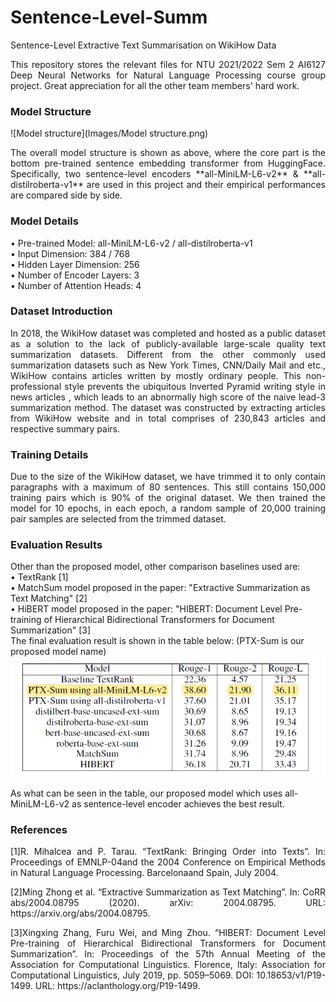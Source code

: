 # Sentence-Level-Summ
 Sentence-Level Extractive Text Summarisation on WikiHow Data    
 <p align="justify">This repository stores the relevant files for NTU 2021/2022 Sem 2 AI6127 Deep Neural Networks for Natural Language Processing course group project. Great appreciation for all the other team members' hard work.   </p>
 
 ### Model Structure
 
![Model structure](Images/Model structure.png)      
<p align="justify">The overall model structure is shown as above, where the core part is the bottom pre-trained sentence embedding transformer from HuggingFace.     
Specifically, two sentence-level encoders **all-MiniLM-L6-v2** & **all-distilroberta-v1** are used in this project and their empirical performances are compared side by side.   </p> 

### Model Details
• Pre-trained Model: all-MiniLM-L6-v2 / all-distilroberta-v1   
• Input Dimension: 384 / 768   
• Hidden Layer Dimension: 256   
• Number of Encoder Layers: 3   
• Number of Attention Heads: 4   

### Dataset Introduction
<p align="justify">In 2018, the WikiHow dataset was completed and hosted as a public dataset as a solution to the lack of publicly-available large-scale quality text summarization datasets. Different from the other commonly used summarization datasets such as New York Times, CNN/Daily Mail and etc., WikiHow contains articles written by mostly ordinary people. This non-professional style prevents 
the ubiquitous Inverted Pyramid writing style in news articles , which leads to an abnormally high score of the naive lead-3 summarization method. The dataset was constructed by extracting articles from WikiHow website and in total comprises of 230,843 articles and respective summary pairs.</p>

### Training Details
<p align="justify">Due to the size of the WikiHow dataset, we have trimmed it to only contain paragraphs with a maximum of 80 sentences. This still contains 150,000 training pairs which is 90% of the original
dataset. We then trained the model for 10 epochs, in each epoch, a random sample of 20,000 training pair samples are selected from the trimmed dataset.</p>

### Evaluation Results
Other than the proposed model, other comparison baselines used are:   
• TextRank [1]    
• MatchSum model proposed in the paper: "Extractive Summarization as Text Matching" [2]      
• HiBERT model proposed in the paper: "HIBERT: Document Level Pre-training of Hierarchical Bidirectional Transformers for
Document Summarization" [3]     
The final evaluation result is shown in the table below: (PTX-Sum is our proposed model name)
![result](Images/Result.png)

As what can be seen in the table, our proposed model which uses all-MiniLM-L6-v2 as sentence-level encoder achieves the best result.
### References
<p align="justify">[1]R. Mihalcea and P. Tarau. “TextRank: Bringing Order into Texts”. In: Proceedings of
EMNLP-04and the 2004 Conference on Empirical Methods in Natural Language Processing.
Barcelonaand Spain, July 2004.   </p>
<p align="justify">[2]Ming Zhong et al. “Extractive Summarization as Text Matching”. In: CoRR abs/2004.08795
(2020). arXiv: 2004.08795. URL: https://arxiv.org/abs/2004.08795.   </p>
<p align="justify">[3]Xingxing Zhang, Furu Wei, and Ming Zhou. “HIBERT: Document Level Pre-training of Hierarchical
Bidirectional Transformers for Document Summarization”. In: Proceedings of the
57th Annual Meeting of the Association for Computational Linguistics. Florence, Italy: Association
for Computational Linguistics, July 2019, pp. 5059–5069. DOI: 10.18653/v1/P19-
1499. URL: https://aclanthology.org/P19-1499.    </p>


